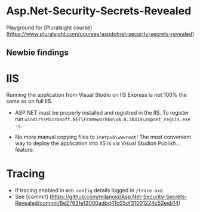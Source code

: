 # Asp.Net-Security-Secrets-Revealed
Playground for [Pluralsight course] (https://www.pluralsight.com/courses/aspdotnet-security-secrets-revealed)

## Newbie findings

# IIS

Running the application from Visual Studio on IIS Express is not 100% the same as on full IIS. 

- ASP.NET must be properly installed and registred in the IIS. To register run `windir%\Microsoft.NET\Framework64\v4.0.30319\aspnet_regiis.exe -i`.

- No more manual copying files to `inetpub\wwwroot`! The most convenient way to deploy the application into IIS is via Visual Studion Publish... feature.

# Tracing

- If tracing enabled in `Web.config` details logged in `/trace.axd`
- See [commit] (https://github.com/milanoid/Asp.Net-Security-Secrets-Revealed/commit/8e2763fef2000adbd41c05df31001224c52eeb14)
